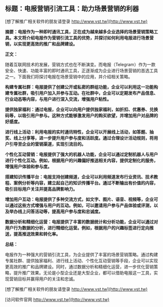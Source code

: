 ## **标题：电报营销引流工具：助力场景营销的利器**

[想了解推广相关软件的朋友请登录 http://www.vst.tw](http://www.vst.tw)

**摘要：电报作为一种即时通讯工具，正在成为越来越多企业选择的场景营销策略工具。本文将介绍电报作为营销引流工具的优势，并探讨如何利用电报进行场景营销，以实现更高效的推广和品牌建设。**

**正文：**

随着互联网技术的发展，营销方式也在不断演变。而电报（Telegram）作为一款安全、快速、功能丰富的即时通讯工具，正逐渐成为企业进行场景营销的首选工具之一。下面我们将探讨电报在场景营销中的应用，并介绍相关策略。

**构建专属社群：电报提供了创建公开或私密的群组功能，企业可以利用这一功能构建专属社群，吸引用户加入并参与互动。在社群中，企业可以定期发布产品信息、行业动态等内容，与用户进行深入交流，增强用户粘性。**

**提供独家福利：通过电报，企业可以向用户提供独家福利，如折扣、优惠券、兑换码等，以吸引用户参与。这种方式能够激发用户的购买欲望，并增加用户对品牌的好感度。**

**进行线上活动：利用电报的实时通讯特性，企业可以开展线上活动，如答题、抽奖、线上分享等，进一步提升用户参与度和活跃度。通过合理设计活动规则，将用户引导至企业的营销渠道，实现引流目的。**

**个性化互动营销：电报提供了强大的机器人功能，企业可以通过定制机器人与用户进行个性化互动。例如，根据用户的兴趣偏好推送相关内容，提供定制化的服务，增强用户体验和参与度。**

**搭建知识传播平台：电报支持创建频道，企业可以利用频道发布行业资讯、技术教程、案例分析等内容，建立起自己的知识传播平台。通过不断输出有价值的内容，吸引目标用户关注并提高品牌影响力。**

**增加用户互动：电报提供了多种交流方式，如文字、图片、语音、视频等，企业可以通过这些方式增强与用户的互动。例如，可以邀请用户参与产品体验或评测，以及举办线上问答活动等，提高用户参与度和忠诚度。**

**数据分析和精细化运营：电报提供了丰富的数据统计和分析功能，企业可以通过对用户行为数据的分析，进行精细化运营。例如，根据用户的兴趣标签进行定向推送，提高推送效果和转化率。**

**总结：**

电报作为一种强大的营销引流工具，为企业提供了丰富的场景营销策略。通过构建专属社群、提供独家福利、进行线上活动、个性化互动营销等手段，企业可以实现更高效的推广和品牌建设。同时，通过数据分析和精细化运营，进一步优化营销策略，提升推广效果。无论是小型企业还是大型企业，都可以借助电报这一工具，实现营销目标并赢得用户的关注和忠诚。

[想了解推广相关软件的朋友请登录 http://www.vst.tw](http://www.vst.tw)


[访问软件官网 http://www.vst.tw](http://www.vst.tw)
